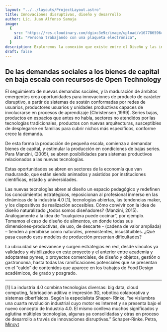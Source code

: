 ```yaml
---
layout: "../../layouts/ProjectLayout.astro"
title: Innovaciones disruptivas, diseño y desarrollo
author: Lic. Juan Alfonso Samaja
image:
  {
    src: "https://res.cloudinary.com/dgixc3e9z/image/upload/v1677865964/website-ceprodide/image-1-avif_we4bc6.avif",
    alt: "Persona trabajando con una plaqueta electrónica",
  }
description: Exploremos la conexión que existe entre el Diseño y las innovaciones disruptivas
draft: false
---
```


## De las demandas sociales a los bienes de capital en baja escala con recursos de Open Technology

El seguimiento de nuevas demandas sociales, y la maduración de ámbitos emergentes crea oportunidades para innovaciones de producto de carácter disruptivo, a partir de sistemas de sostén conformadas por redes de usuarios, productores usuarios y unidades productivas capaces de involucrarse en procesos de aprendizaje (Christensen ,1999). Series bajas, productos en espacios que antes no había, sectores no atendidos por las tecnologías tradicionales, productos con nuevas arquitecturas, susceptibles de desplegarse en familias para cubrir nichos más específicos, conforme crece la demanda.

De esta forma la producción de pequeña escala, comienza a demandar bienes de capital, y estimular la producción en condiciones de bajas series. Para Manzini, (2005), se abren posibilidades para sistemas productivos relacionados a las nuevas tecnologías.

Estas oportunidades se abren en sectores de la economía que van madurando, que están siendo animados y asistidos por instituciones científicas, estado y universidades.

Las nuevas tecnologías abren al diseño un espacio pedagógico y redefinen los conocimientos estratégicos, reposicionan al profesional inmerso en las dinámicas de la industria 4.0 [1], tecnologías abiertas, las tendencias maker, y los dispositivos de realización accesibles. Cómo convivir con la idea de diseño naturalizado ¿todos somos diseñadores? (Manzini, 2015). Análogamente a la idea de “cualquiera puede cocinar”, por ejemplo. Tomamos el caso de diseño de alimentos, en donde todas sus dimensiones-productivas, de uso, de descarte - (cadena de valor ampliada) – tienden a percibirse como naturales, preexistentes, insustituibles. ¿Qué pasa cuando esos modelos de producción presentan dificultades?

La ubicuidad se desvanece y surgen estrategias en red, desde vínculos ya validados y visibilizados en este proyecto y el anterior entre academia y adoptantes pymes, o proyectos comerciales, de diseño y objetos, gestión o gastronomía, hasta todas las ramificaciones potenciales que se presentan en el “caldo” de contenidos que aparece en los trabajos de Food Design académicos, de grado y posgrado.

---

[1] La industria 4.0 combina tecnologías diversas: big data, cloud computing, fabricación aditiva e impresión 3D, robótica colaborativa y
sistemas ciberfísicos. Según la especialista Shaper- Rinke, “se vislumbra una cuarta revolución industrial cuyo motor
es Internet y se presenta bajo el nuevo concepto de Industria 4.0. El mismo conlleva muchos significados
y aglutina múltiples tecnologías, algunas ya consolidadas y otras en proceso de desarrollo a través de
innovaciones disruptivas.” Schaper-Rinke. Petra, [Mincyt](http://www.mincyt.gob.ar/adjuntos/archivos/000/038/0000038319.pdf)
